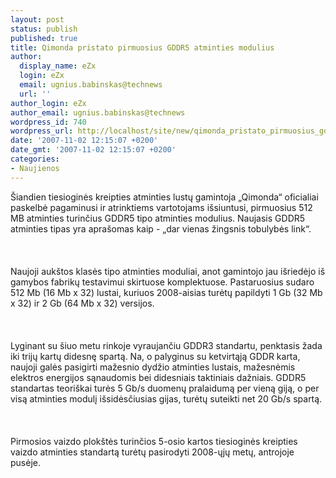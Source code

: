 ```yaml
---
layout: post
status: publish
published: true
title: Qimonda pristato pirmuosius GDDR5 atminties modulius
author:
  display_name: eZx
  login: eZx
  email: ugnius.babinskas@technews
  url: ''
author_login: eZx
author_email: ugnius.babinskas@technews
wordpress_id: 740
wordpress_url: http://localhost/site/new/qimonda_pristato_pirmuosius_gddr5_atminties_modulius/
date: '2007-11-02 12:15:07 +0200'
date_gmt: '2007-11-02 12:15:07 +0200'
categories:
- Naujienos
---
```

<p>Šiandien tiesioginės kreipties atminties lustų gamintoja „Qimonda“ oficialiai paskelbė pagaminusi ir atrinktiems vartotojams išsiuntusi, pirmuosius 512 MB atminties turinčius GDDR5 tipo atminties modulius. Naujasis GDDR5 atminties tipas yra aprašomas kaip - „dar vienas žingsnis tobulybės link“.<br />
<br><br />
<br>Naujoji aukštos klasės tipo atminties moduliai, anot gamintojo jau išriedėjo iš gamybos fabrikų testavimui skirtuose komplektuose. Pastaruosius sudaro 512 Mb (16 Mb x 32) lustai, kuriuos 2008-aisias turėtų papildyti 1 Gb (32 Mb x 32) ir 2 Gb (64 Mb x 32) versijos.<br />
<br><br />
<br>Lyginant su šiuo metu rinkoje vyraujančiu GDDR3 standartu, penktasis žada iki trijų kartų didesnę spartą. Na, o palyginus su ketvirtąją GDDR karta, naujoji galės pasigirti mažesnio dydžio atminties lustais, mažesnėmis elektros energijos sąnaudomis bei didesniais taktiniais dažniais. GDDR5 standartas teoriškai turės 5 Gb/s duomenų pralaidumą per vieną giją, o per visą atminties modulį išsidėsčiusias gijas, turėtų suteikti net 20 Gb/s spartą.<br />
<br><br />
<br>Pirmosios vaizdo plokštės turinčios 5-osio kartos tiesioginės kreipties vaizdo atminties standartą turėtų pasirodyti 2008-ųjų metų, antrojoje pusėje.<br />
<br><br />
<br><br />
<br></p>
